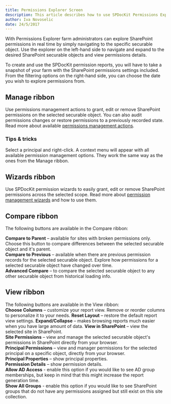 ```yaml
---
title: Permissions Explorer Screen
description: This article describes how to use SPDocKit Permissions Explorer to explore SharePoint permissions.
author: Iva Novoselic
date: 24/5/2017
---
```

With Permissions Explorer farm administrators can explore SharePoint permissions in real time by simply navigating to the specific securable object. Use the explorer on the left-hand side to navigate and expand to the desired SharePoint securable objects and view permissions details.

To create and use the SPDocKit permission reports, you will have to take a snapshot of your farm with the SharePoint permissions settings included. From the filtering options on the right-hand side, you can choose the date you wish to explore permissions from.

## Manage ribbon
Use permissions management actions to grant, edit or remove SharePoint permissions on the selected securable object. You can also audit permissions changes or restore permissions to a previously recorded state. Read more about available [permissions management actions](#internal/permission-management/manage-permission-ribbon-actions).

### Tips & tricks
Select a principal and right-click. A context menu will appear with all available permission management options. They work the same way as the ones from the Manage ribbon.

## Wizards ribbon
Use SPDocKit permission wizards to easily grant, edit or remove SharePoint permissions across the selected scope. Read more about [permission management wizards](#internal/permission-management/manage-permissions-wizard) and how to use them.

## Compare ribbon
The following buttons are available in the Compare ribbon:

__Compare to Parent__ – available for sites with broken permissions only. Choose this button to compare differences between the selected securable object and it's parent.    
__Compare to Previous__ – available when there are previous permission records for the selected securable object. Explore how permissions for a selected securable object have changed over time.  
__Advanced Compare__ – to compare the selected securable object to any other securable object from historical loading info.

## View ribbon
The following buttons are available in the View ribbon:  
__Choose Columns__ – customize your report view. Remove or reorder columns to personalize it to your needs.
__Reset Layout__ – restore the default report view settings.
__Expand/Collapse__ – makes browsing reports much easier when you have large amount of data.
__View in SharePoint__ – view the selected site in SharePoint.  
__Site Permissions__ – view and manage the selected securable object's permissions in SharePoint directly from your browser.  
__Principal Permissions__ – view and manager permissions for the selected principal on a specific object, directly from your browser.  
__Principal Properties__ – show principal properties.  
__Permission Details__ – show permission details.  
__Allow AD Access__ - enable this option if you would like to see AD group memberships, but keep in mind that this might increase the report generation time.  
__Show All Groups__ - enable this option if you would like to see SharePoint groups that do not have any permissions assigned but still exist on this site collection.

